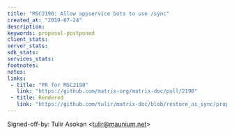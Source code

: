 ```yaml
---
title: "MSC2190: Allow appservice bots to use /sync"
created_at: "2019-07-24"
description:
keywords: proposal-postponed
client_stats:
server_stats:
sdk_stats:
services_stats:
footnotes:
notes:
links:
 - title: "PR for MSC2190"
   link: "https://github.com/matrix-org/matrix-doc/pull/2190"
 - title: Rendered
   link: "https://github.com/tulir/matrix-doc/blob/restore_as_sync/proposals/2190-allow-appservice-sync.md"
---
```


Signed-off-by: Tulir Asokan &lt;tulir@maunium.net&gt;
